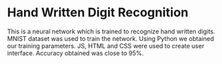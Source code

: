 # Hand Written Digit Recognition

This is a neural network which is trained to recognize hand written digits. MNIST dataset was used to train the network. Using Python we obtained our training parameters. JS, HTML and CSS were used to create user interface. Accuracy obtained was close to 95%.
